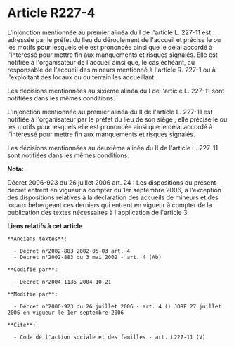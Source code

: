 # Article R227-4

L'injonction mentionnée au premier alinéa du I de l'article L. 227-11 est adressée par le préfet du lieu du déroulement de
l'accueil et précise le ou les motifs pour lesquels elle est prononcée ainsi que le délai accordé à l'intéressé pour mettre
fin aux manquements et risques signalés. Elle est notifiée à l'organisateur de l'accueil ainsi que, le cas échéant, au
responsable de l'accueil des mineurs mentionné à l'article R. 227-1 ou à l'exploitant des locaux ou du terrain les
accueillant. 

Les décisions mentionnées au sixième alinéa du I de l'article L. 227-11 sont notifiées dans les mêmes conditions. 

L'injonction mentionnée au premier alinéa du II de l'article L. 227-11 est notifiée à l'organisateur par le préfet du lieu de
son siège ; elle précise le ou les motifs pour lesquels elle est prononcée ainsi que le délai accordé à l'intéressé pour
mettre fin aux manquements et risques signalés. 

Les décisions mentionnées au deuxième alinéa du II de l'article L. 227-11 sont notifiées dans les mêmes conditions.

**Nota:**

Décret 2006-923 du 26 juillet 2006 art. 24 : Les dispositions du présent décret entrent en vigueur à compter du 1er septembre
2006, à l'exception des dispositions relatives à la déclaration des accueils de mineurs et des locaux hébergeant ces derniers
qui entrent en vigueur à compter de la publication des textes nécessaires à l'application de l'article 3.

**Liens relatifs à cet article**

	**Anciens textes**:

	  - Décret n°2002-883 2002-05-03 art. 4
	  - Décret n°2002-883 du 3 mai 2002 - art. 4 (Ab)

	**Codifié par**:

	  - Décret n°2004-1136 2004-10-21

	**Modifié par**:

	  - Décret n°2006-923 du 26 juillet 2006 - art. 4 () JORF 27 juillet 2006 en vigueur le 1er septembre 2006

	**Cite**:

	  - Code de l'action sociale et des familles - art. L227-11 (V)
